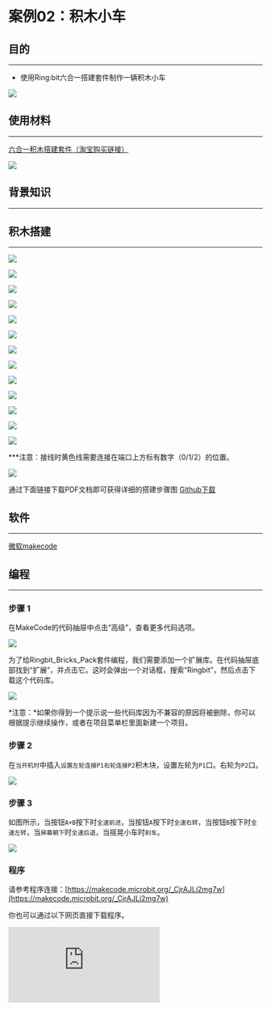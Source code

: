 ﻿# 案例02：积木小车

## 目的
---

- 使用Ring:bit六合一搭建套件制作一辆积木小车



![](https://wiki-media-ef.oss-cn-hongkong.aliyuncs.com//images/Ringbit_Bricks_Pack_case_02_01.png)


## 使用材料
---
[六合一积木搭建套件（淘宝购买链接）](https://item.taobao.com/item.htm?ft=t&id=619734013239)


![](https://wiki-media-ef.oss-cn-hongkong.aliyuncs.com//images/Ringbit_Bricks_Pack_case_02_02.png)



## 背景知识
---


## 积木搭建
---




![](https://wiki-media-ef.oss-cn-hongkong.aliyuncs.com//images/Ringbit_Bricks_Pack_step_02_01.png)

![](https://wiki-media-ef.oss-cn-hongkong.aliyuncs.com//images/Ringbit_Bricks_Pack_step_02_02.png)

![](https://wiki-media-ef.oss-cn-hongkong.aliyuncs.com//images/Ringbit_Bricks_Pack_step_02_03.png)

![](https://wiki-media-ef.oss-cn-hongkong.aliyuncs.com//images/Ringbit_Bricks_Pack_step_02_04.png)

![](https://wiki-media-ef.oss-cn-hongkong.aliyuncs.com//images/Ringbit_Bricks_Pack_step_02_05.png)

![](https://wiki-media-ef.oss-cn-hongkong.aliyuncs.com//images/Ringbit_Bricks_Pack_step_02_06.png)

![](https://wiki-media-ef.oss-cn-hongkong.aliyuncs.com//images/Ringbit_Bricks_Pack_step_02_07.png)

![](https://wiki-media-ef.oss-cn-hongkong.aliyuncs.com//images/Ringbit_Bricks_Pack_step_02_08.png)

![](https://wiki-media-ef.oss-cn-hongkong.aliyuncs.com//images/Ringbit_Bricks_Pack_step_02_09.png)

![](https://wiki-media-ef.oss-cn-hongkong.aliyuncs.com//images/Ringbit_Bricks_Pack_step_02_10.png)

![](https://wiki-media-ef.oss-cn-hongkong.aliyuncs.com//images/Ringbit_Bricks_Pack_step_02_11.png)

![](https://wiki-media-ef.oss-cn-hongkong.aliyuncs.com//images/Ringbit_Bricks_Pack_step_02_12.png)

![](https://wiki-media-ef.oss-cn-hongkong.aliyuncs.com//images/Ringbit_Bricks_Pack_step_02_13.png)


***注意：接线时黄色线需要连接在端口上方标有数字（0/1/2）的位置。



![](https://wiki-media-ef.oss-cn-hongkong.aliyuncs.com//images/Ringbit_Bricks_Pack_step_02_14.png)









通过下面链接下载PDF文档即可获得详细的搭建步骤图
[Github下载 ](https://github.com/elecfreaks/learn-cn/raw/master/microbitKit/ring_bit_bricks_pack/files/Ringbit_Bricks_Pack_step_02_v1.1.pdf)

## 软件
---

[微软makecode](https://makecode.microbit.org/#)

## 编程
---

### 步骤 1
 在MakeCode的代码抽屉中点击“高级”，查看更多代码选项。



![](https://wiki-media-ef.oss-cn-hongkong.aliyuncs.com//images/Ringbit_Bricks_Pack_case_02_03.png)





为了给Ringbit_Bricks_Pack套件编程，我们需要添加一个扩展库。在代码抽屉底部找到“扩展”，并点击它。这时会弹出一个对话框，搜索”Ringbit”，然后点击下载这个代码库。


![](https://wiki-media-ef.oss-cn-hongkong.aliyuncs.com//images/Ringbit_Bricks_Pack_case_02_04.png)




*注意：*如果你得到一个提示说一些代码库因为不兼容的原因将被删除，你可以根据提示继续操作，或者在项目菜单栏里面新建一个项目。

### 步骤 2

在`当开机时`中插入`设置左轮连接P1右轮连接P2`积木块，设置左轮为`P1`口。右轮为`P2`口。


![](https://wiki-media-ef.oss-cn-hongkong.aliyuncs.com//images/Ringbit_Bricks_Pack_case_02_05.png)



### 步骤 3

如图所示，当按钮`A+B`按下时`全速前进`，当按钮`A`按下时`全速右转`，当按钮`B`按下时`全速左转`，当`屏幕朝下`时`全速后退`，当摇晃小车时`刹车`。



![](https://wiki-media-ef.oss-cn-hongkong.aliyuncs.com//images/Ringbit_Bricks_Pack_case_02_06.png)




### 程序

请参考程序连接：[https://makecode.microbit.org/_CjrAJLi2mg7w](https://makecode.microbit.org/_CjrAJLi2mg7w)

你也可以通过以下网页直接下载程序。

<div
    style={{
        position: 'relative',
        paddingBottom: '60%',
        overflow: 'hidden',
    }}
>
    <iframe
        src="https://makecode.microbit.org/_CjrAJLi2mg7w"
        frameborder="0"
        sandbox="allow-popups allow-forms allow-scripts allow-same-origin"
        style={{
            position: 'absolute',
            width: '100%',
            height: '100%',
        }}
    />
</div>

### 现象
---
当按钮`A+B`按下时小车前进行驶，当按钮`A`按下时小车向右转向，当按钮`B`按下时小车向左转向，当`屏幕朝下`后将小车放置在地面上时，小车向后行驶，当用力摇晃小车时，小车轮子停止转动。


## 思考
---

## 常见问题
---
## 相关阅读
---
1769年，法国人N·J·居纽制造了世界上第一辆蒸汽驱动的三轮汽车，这辆汽车被命名为“卡布奥雷”。
世界上第一辆汽车是由德国人卡尔·本茨于1885年10月研制成功的，一举奠定了汽车设计基调，即使现在的汽车也跳不出这个框框。他于1886年1月29日向德国专利局申请汽车发明的专利，同年的11月2日专利局正式批准发布。因此，1886年1月29日被公认为是世界汽车的诞生日，本茨的专利证书也成为了世界上第一张汽车专利证书。
1885年，德国人哥特里布·戴姆勒发明了第一辆四轮汽车。
本茨和戴姆勒是人们公认的以内燃机为动力的现代汽车的发明者，他们的发明创造，成为汽车发展史上最重要的里程碑，他们两人因此被世人尊称为“汽车之父”。
